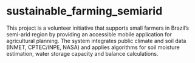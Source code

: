 # sustainable_farming_semiarid
This project is a volunteer initiative that supports small farmers in Brazil’s semi-arid region by providing an accessible mobile application for agricultural planning. The system integrates public climate and soil data (INMET, CPTEC/INPE, NASA) and applies algorithms for soil moisture estimation, water storage capacity and balance calculations.

